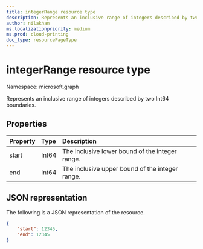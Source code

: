 ```yaml
---
title: integerRange resource type
description: Represents an inclusive range of integers described by two Int64 boundaries.
author: nilakhan
ms.localizationpriority: medium
ms.prod: cloud-printing
doc_type: resourcePageType
---
```


# integerRange resource type

Namespace: microsoft.graph

Represents an inclusive range of integers described by two Int64 boundaries.

## Properties
| Property     | Type        | Description |
|:-------------|:------------|:------------|
|start|Int64|The inclusive lower bound of the integer range.|
|end|Int64|The inclusive upper bound of the integer range.|

## JSON representation

The following is a JSON representation of the resource.
<!-- {
  "blockType": "resource",
  "@odata.type": "microsoft.graph.integerRange"
}
-->
```json
{
    "start": 12345,
    "end": 12345
}
```
